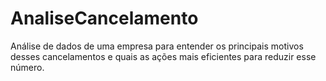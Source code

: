 # AnaliseCancelamento
Análise de dados de uma empresa para entender os principais motivos desses cancelamentos e quais as ações mais eficientes para reduzir esse número.
